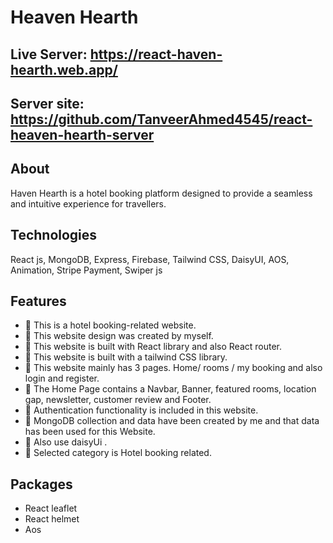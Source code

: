 # Heaven Hearth


## Live Server: https://react-haven-hearth.web.app/
## Server site: https://github.com/TanveerAhmed4545/react-heaven-hearth-server

## About
Haven Hearth is a hotel booking platform designed to provide a seamless and intuitive experience for travellers.
## Technologies
React js, MongoDB, Express, Firebase, Tailwind CSS, DaisyUI, AOS, Animation, Stripe Payment, Swiper js
##  Features
- 📝 This is a hotel booking-related website.
- 📝 This website design was created by myself.
- 📝 This website is built with React library and also React router.
- 📝 This website is built with a tailwind CSS library.
- 📝 This website mainly has 3 pages. Home/ rooms / my booking  and also login and register.
- 📝 The Home Page contains a Navbar, Banner, featured rooms, location gap, newsletter, customer review and Footer.
- 📝  Authentication functionality is included in this website.
- 📝 MongoDB collection and data have been created by me and that data has been used for this Website.
- 📝 Also use daisyUi .
- 📝 Selected category is Hotel booking related.

##  Packages

- React leaflet
- React helmet
- Aos
